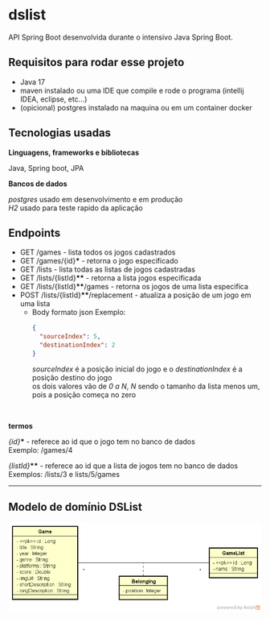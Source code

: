 # dslist
API Spring Boot desenvolvida durante o intensivo Java Spring Boot.

## Requisitos para rodar esse projeto

 - Java 17
 - maven instalado ou uma IDE que compile e rode o programa (intellij IDEA, eclipse, etc...)
 - (opicional) postgres instalado na maquina ou em um container docker

## Tecnologias usadas

**Linguagens, frameworks e bibliotecas**

Java, Spring boot, JPA

**Bancos de dados**

*postgres* usado em desenvolvimento e em produção <br>
*H2* usado para teste rapido da aplicação

## Endpoints

 - GET /games - lista todos os jogos cadastrados
 - GET /games/{id}__*__ - retorna o jogo especificado
 - GET /lists - lista todas as listas de jogos cadastradas
 - GET /lists/{listId}__**__ - retorna a lista jogos especificada
 - GET /lists/{listId}__**__/games - retorna os jogos de uma lista especifica
 - POST /lists/{listId}__**__/replacement - atualiza a posição de um jogo em uma lista
   - Body formato json
     Exemplo:
     ```json
     {
       "sourceIndex": 5,
       "destinationIndex": 2
     }
     ```
     *sourceIndex* é a posição inicial do jogo e o *destinationIndex* é a posição destino do jogo <br>
     os dois valores vão de *0 a N*, *N* sendo o tamanho da lista menos um, pois a posição começa no zero

<br>

**termos**

*{id}*__*__ - referece ao id que o jogo tem no banco de dados <br>
Exemplo: /games/4

*{listId}*__**__ - referece ao id que a lista de jogos tem no banco de dados <br>
Exemplos: /lists/3 e lists/5/games


---

## Modelo de domínio DSList
![Modelo de domínio DSList](https://raw.githubusercontent.com/devsuperior/java-spring-dslist/main/resources/dslist-model.png)
